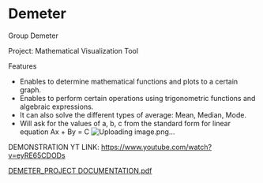 # Demeter
Group Demeter

Project: Mathematical Visualization Tool

Features 

-	Enables to determine mathematical functions and plots to a certain graph.
-	Enables to perform certain operations using trigonometric functions and algebraic expressions.
-	It can also solve the different types of average: Mean, Median, Mode.
-	Will ask for the values of a, b, c from the standard form for linear equation Ax + By = C
![Uploading image.png…]()


DEMONSTRATION YT LINK: https://www.youtube.com/watch?v=eyRE65CDODs


[DEMETER_PROJECT DOCUMENTATION.pdf](https://github.com/ChieleeDLSU/ec2b4DemeterProject/files/13545266/DEMETER_PROJECT.DOCUMENTATION.pdf)
